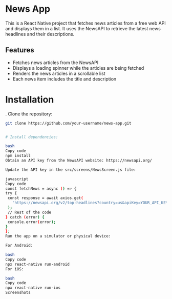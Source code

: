 # News App

This is a React Native project that fetches news articles from a free web API and displays them in a list. It uses the NewsAPI to retrieve the latest news headlines and their descriptions.

## Features

- Fetches news articles from the NewsAPI
- Displays a loading spinner while the articles are being fetched
- Renders the news articles in a scrollable list
- Each news item includes the title and description

# Installation

. Clone the repository:

   ```bash
   git clone https://github.com/your-username/news-app.git
   
   
# Install dependencies:

bash
Copy code
npm install
Obtain an API key from the NewsAPI website: https://newsapi.org/

Update the API key in the src/screens/NewsScreen.js file:

javascript
Copy code
const fetchNews = async () => {
  try {
    const response = await axios.get(
      'https://newsapi.org/v2/top-headlines?country=us&apiKey=YOUR_API_KEY'
    );
    // Rest of the code
  } catch (error) {
    console.error(error);
  }
};
Run the app on a simulator or physical device:

For Android:

bash
Copy code
npx react-native run-android
For iOS:

bash
Copy code
npx react-native run-ios
Screenshots
